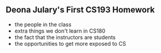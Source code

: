 ## Deona Julary's First CS193 Homework

- the people in the class
- extra things we don't learn in CS180
- the fact that the instructors are students
- the opportunities to get more exposed to CS
